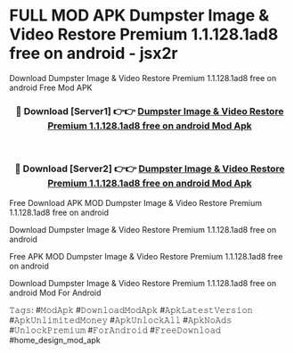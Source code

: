 # FULL MOD APK Dumpster Image & Video Restore Premium 1.1.128.1ad8 free on android - jsx2r
Download Dumpster Image & Video Restore Premium 1.1.128.1ad8 free on android Free Mod APK

<div align="center">
<h3>🔴 Download [Server1] 👉👉 <a href="https://apk-comot.site?title=Dumpster_Image_&_Video_Restore_Premium_1.1.128.1ad8_free_on_android">Dumpster Image & Video Restore Premium 1.1.128.1ad8 free on android Mod Apk</a></h3><br>

<h3>🔴 Download [Server2] 👉👉 <a href="https://apk-comot.site?title=Dumpster_Image_&_Video_Restore_Premium_1.1.128.1ad8_free_on_android">Dumpster Image & Video Restore Premium 1.1.128.1ad8 free on android Mod Apk</a></h3>
</div>


Free Download APK MOD Dumpster Image & Video Restore Premium 1.1.128.1ad8 free on android

Download Dumpster Image & Video Restore Premium 1.1.128.1ad8 free on android 

Free APK MOD Dumpster Image & Video Restore Premium 1.1.128.1ad8 free on android 

Download Dumpster Image & Video Restore Premium 1.1.128.1ad8 free on android Mod For Android

𝚃𝚊𝚐𝚜: #𝙼𝚘𝚍𝙰𝚙𝚔 #𝙳𝚘𝚠𝚗𝚕𝚘𝚊𝚍𝙼𝚘𝚍𝙰𝚙𝚔 #𝙰𝚙𝚔𝙻𝚊𝚝𝚎𝚜𝚝𝚅𝚎𝚛𝚜𝚒𝚘𝚗 #𝙰𝚙𝚔𝚄𝚗𝚕𝚒𝚖𝚒𝚝𝚎𝚍𝙼𝚘𝚗𝚎𝚢 #𝙰𝚙𝚔𝚄𝚗𝚕𝚘𝚌𝚔𝙰𝚕𝚕 #𝙰𝚙𝚔𝙽𝚘𝙰𝚍𝚜 #𝚄𝚗𝚕𝚘𝚌𝚔𝙿𝚛𝚎𝚖𝚒𝚞𝚖 #𝙵𝚘𝚛𝙰𝚗𝚍𝚛𝚘𝚒𝚍 #𝙵𝚛𝚎𝚎𝙳𝚘𝚠𝚗𝚕𝚘𝚊𝚍 #home_design_mod_apk